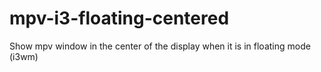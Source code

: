 # mpv-i3-floating-centered
Show mpv window in the center of the display when it is in floating mode (i3wm)
